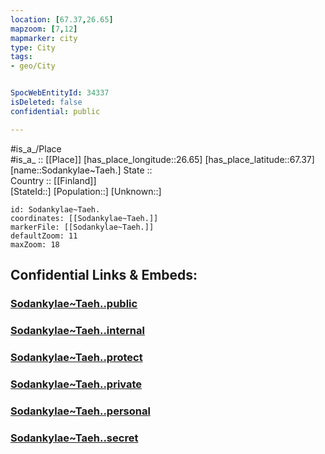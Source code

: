 ```yaml
---
location: [67.37,26.65] 
mapzoom: [7,12] 
mapmarker: city 
type: City
tags:
- geo/City


SpocWebEntityId: 34337
isDeleted: false
confidential: public

---
```

#is_a_/Place  
#is_a_ :: [[Place]] 
[has_place_longitude::26.65] 
[has_place_latitude::67.37] 
[name::Sodankylae~Taeh.] 
State ::  
Country :: [[Finland]]  
[StateId::] 
[Population::] 
[Unknown::] 


```leaflet
id: Sodankylae~Taeh.
coordinates: [[Sodankylae~Taeh.]] 
markerFile: [[Sodankylae~Taeh.]] 
defaultZoom: 11 
maxZoom: 18
```


## Confidential Links & Embeds: 

### [Sodankylae~Taeh..public](/_public/\Earth\Continent\Europe\Europe~North\Finland\Provinces~Finland\Lapland\CitySodankylae~Taeh..public.md) 

### [Sodankylae~Taeh..internal](/_internal/\Earth\Continent\Europe\Europe~North\Finland\Provinces~Finland\Lapland\CitySodankylae~Taeh..internal.md) 

### [Sodankylae~Taeh..protect](/_protect/\Earth\Continent\Europe\Europe~North\Finland\Provinces~Finland\Lapland\CitySodankylae~Taeh..protect.md) 

### [Sodankylae~Taeh..private](/_private/\Earth\Continent\Europe\Europe~North\Finland\Provinces~Finland\Lapland\CitySodankylae~Taeh..private.md) 

### [Sodankylae~Taeh..personal](/_personal/\Earth\Continent\Europe\Europe~North\Finland\Provinces~Finland\Lapland\CitySodankylae~Taeh..personal.md) 

### [Sodankylae~Taeh..secret](/_secret/\Earth\Continent\Europe\Europe~North\Finland\Provinces~Finland\Lapland\CitySodankylae~Taeh..secret.md)


